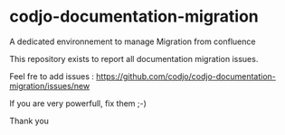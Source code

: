 codjo-documentation-migration
=============================

A dedicated environnement to manage Migration from confluence

This repository exists to report all documentation migration issues.

Feel fre to add issues : https://github.com/codjo/codjo-documentation-migration/issues/new

If you are very powerfull, fix them ;-)


Thank you
